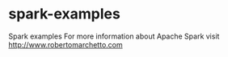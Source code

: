 spark-examples
==============

Spark examples
For more information about Apache Spark visit http://www.robertomarchetto.com

